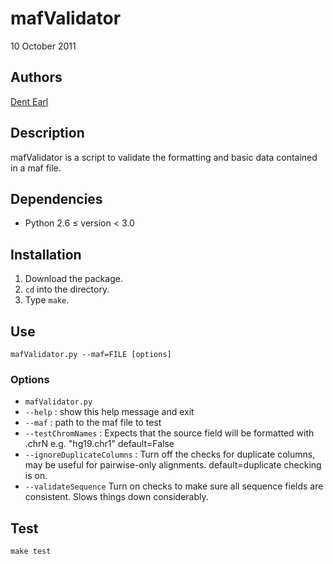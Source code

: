 # mafValidator

10 October 2011

## Authors

[Dent Earl](https://github.com/dentearl/)

## Description
mafValidator is a script to validate the formatting and basic data contained in a maf file. 

## Dependencies
* Python 2.6 &le; version &lt; 3.0

## Installation
1. Download the package.
2. <code>cd</code> into the directory.
3. Type <code>make</code>.

## Use
<code>mafValidator.py --maf=FILE [options]</code>

### Options
* <code>mafValidator.py</code>
* <code>--help</code> : show this help message and exit
* <code>--maf</code> : path to the maf file to test
* <code>--testChromNames</code> : Expects that the source field will be formatted with .chrN e.g. "hg19.chr1" default=False
* <code>--ignoreDuplicateColumns</code> : Turn off the checks for duplicate columns, may be useful for pairwise-only alignments. default=duplicate checking is on.
* <code>--validateSequence</code>    Turn on checks to make sure all sequence fields are consistent. Slows things down considerably.

## Test
<code>make test</code>
